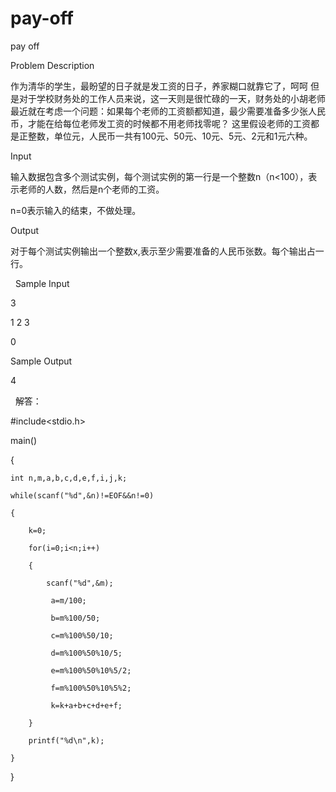 # pay-off

pay off

Problem Description

作为清华的学生，最盼望的日子就是发工资的日子，养家糊口就靠它了，呵呵
但是对于学校财务处的工作人员来说，这一天则是很忙碌的一天，财务处的小胡老师最近就在考虑一个问题：如果每个老师的工资额都知道，最少需要准备多少张人民币，才能在给每位老师发工资的时候都不用老师找零呢？
这里假设老师的工资都是正整数，单位元，人民币一共有100元、50元、10元、5元、2元和1元六种。 


Input

输入数据包含多个测试实例，每个测试实例的第一行是一个整数n（n<100），表示老师的人数，然后是n个老师的工资。

n=0表示输入的结束，不做处理。 


Output

对于每个测试实例输出一个整数x,表示至少需要准备的人民币张数。每个输出占一行。

 
Sample Input

3

1 2 3

0 


Sample Output

4 

 
解答：

#include<stdio.h>

main()

{

    int n,m,a,b,c,d,e,f,i,j,k;
    
    while(scanf("%d",&n)!=EOF&&n!=0)
    
    {
    
        k=0;
        
        for(i=0;i<n;i++)
        
        {
        
            scanf("%d",&m);
            
             a=m/100;
             
             b=m%100/50;
             
             c=m%100%50/10;
             
             d=m%100%50%10/5;
             
             e=m%100%50%10%5/2;
             
             f=m%100%50%10%5%2;
             
             k=k+a+b+c+d+e+f;
             
        }
        
        printf("%d\n",k);
        
    }
    
}

